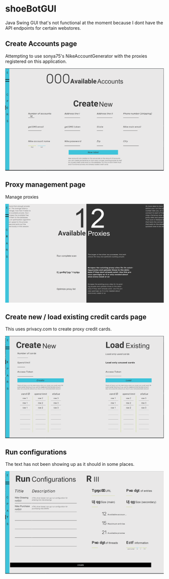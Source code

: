 # shoeBotGUI
Java Swing GUI that's not functional at the moment because I dont have the API endpoints for certain webstores.




## Create Accounts page
Attempting to use sonya75's NikeAccountGenerator with the proxies registered on this application.

![alt text](https://github.com/forbesjon2/shoeBotGUI/blob/master/data/images/0.PNG)



## Proxy management page
Manage proxies

![alt text](https://github.com/forbesjon2/shoeBotGUI/blob/master/data/images/1.PNG)



## Create new / load existing credit cards page
This uses privacy.com to create proxy credit cards.

![alt text](https://github.com/forbesjon2/shoeBotGUI/blob/master/data/images/2.PNG)



## Run configurations
The text has not been showing up as it should in some places.

![alt text](https://github.com/forbesjon2/shoeBotGUI/blob/master/data/images/3.PNG)
